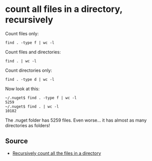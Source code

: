 # count all files in a directory, recursively


Count files only:

    find . -type f | wc -l

Count files and directories:

    find . | wc -l
    
Count directories only:

    find . -type d | wc -l

    
    
Now look at this:

    ~/.nuget$ find . -type f | wc -l
    5259
    ~/.nuget$ find . | wc -l
    10182

The .nuget folder has 5259 files. Even worse... it has almost as many directories as folders!


    
    
## Source

 * [Recursively count all the files in a directory](http://superuser.com/questions/198817/recursively-count-all-the-files-in-a-directory)    